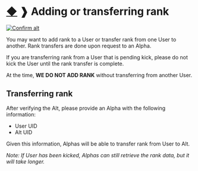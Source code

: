 # [◆](/../../) ❱ Adding or transferring rank

[![Confirm alt](https://img.shields.io/badge/Requires-Confirm_Alt-red)](/Other/ConfirmAlt.md)

You may want to add rank to a User or transfer rank from one User to another. Rank transfers are done upon request to an Alpha.

If you are transferring rank from a User that is pending kick, please do not kick the User until the rank transfer is complete.

At the time, **WE DO NOT ADD RANK** without transferring from another User.

## Transferring rank

After verifying the Alt, please provide an Alpha with the following information:

- User UID
- Alt UID

Given this information, Alphas will be able to transfer rank from User to Alt.

_Note: If User has been kicked, Alphas can still retrieve the rank data, but it will take longer._ 

<!-- TAGS --> <!-- points rank stars add points add rank add stars transfer points transfer rank transfer stars -->
